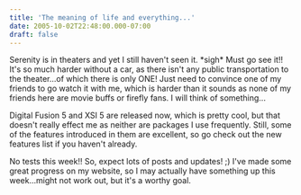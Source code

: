 ```yaml
---
title: 'The meaning of life and everything...'
date: 2005-10-02T22:48:00.000-07:00
draft: false
---
```


Serenity is in theaters and yet I still haven't seen it. \*sigh\* Must go see it!! It's so much harder without a car, as there isn't any public transportation to the theater...of which there is only ONE! Just need to convince one of my friends to go watch it with me, which is harder than it sounds as none of my friends here are movie buffs or firefly fans. I will think of something...

Digital Fusion 5 and XSI 5 are released now, which is pretty cool, but that doesn't really effect me as neither are packages I use frequently. Still, some of the features introduced in them are excellent, so go check out the new features list if you haven't already.

No tests this week!! So, expect lots of posts and updates! ;) I've made some great progress on my website, so I may actually have something up this week...might not work out, but it's a worthy goal.
